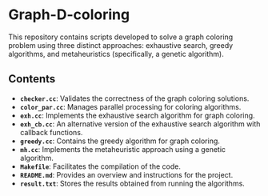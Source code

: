 # Graph-D-coloring

This repository contains scripts developed to solve a graph coloring problem using three distinct approaches: exhaustive search, greedy algorithms, and metaheuristics (specifically, a genetic algorithm).

## Contents

- **`checker.cc`**: Validates the correctness of the graph coloring solutions.
- **`color_par.cc`**: Manages parallel processing for coloring algorithms.
- **`exh.cc`**: Implements the exhaustive search algorithm for graph coloring.
- **`exh_cb.cc`**: An alternative version of the exhaustive search algorithm with callback functions.
- **`greedy.cc`**: Contains the greedy algorithm for graph coloring.
- **`mh.cc`**: Implements the metaheuristic approach using a genetic algorithm.
- **`Makefile`**: Facilitates the compilation of the code.
- **`README.md`**: Provides an overview and instructions for the project.
- **`result.txt`**: Stores the results obtained from running the algorithms.
